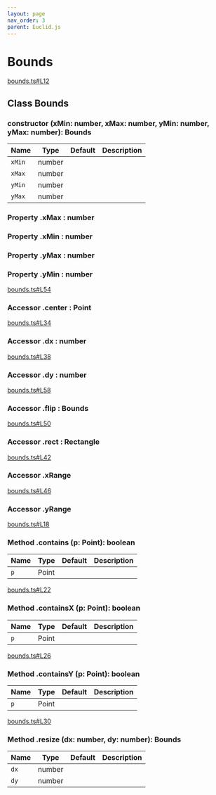 ```yaml
---
layout: page
nav_order: 3
parent: Euclid.js
---
```


# Bounds

<div class="docs-item" markdown="1">

<div><a class="source" target="_blank" href="https://github.com/mathigon/euclid.js/tree/master/src/bounds.ts#L12">bounds.ts#L12</a></div>

## <span class="pill">Class</span> Bounds

<div class="docs-item" markdown="1">

### constructor <span class="signature">(xMin: number, xMax: number, yMin: number, yMax: number): Bounds</span>

| Name | Type | Default | Description |
| --- | --- | --- | --- |
| `xMin` | number |  |  |
| `xMax` | number |  |  |
| `yMin` | number |  |  |
| `yMax` | number |  |  |


</div>

<div class="docs-item" markdown="1">

### <span class="pill">Property</span> .xMax <span class="signature">: number</span>

</div>

<div class="docs-item" markdown="1">

### <span class="pill">Property</span> .xMin <span class="signature">: number</span>

</div>

<div class="docs-item" markdown="1">

### <span class="pill">Property</span> .yMax <span class="signature">: number</span>

</div>

<div class="docs-item" markdown="1">

### <span class="pill">Property</span> .yMin <span class="signature">: number</span>

</div>

<div class="docs-item" markdown="1">

<div><a class="source" target="_blank" href="https://github.com/mathigon/euclid.js/tree/master/src/bounds.ts#L54">bounds.ts#L54</a></div>

### <span class="pill">Accessor</span> .center <span class="signature">: Point</span>

</div>

<div class="docs-item" markdown="1">

<div><a class="source" target="_blank" href="https://github.com/mathigon/euclid.js/tree/master/src/bounds.ts#L34">bounds.ts#L34</a></div>

### <span class="pill">Accessor</span> .dx <span class="signature">: number</span>

</div>

<div class="docs-item" markdown="1">

<div><a class="source" target="_blank" href="https://github.com/mathigon/euclid.js/tree/master/src/bounds.ts#L38">bounds.ts#L38</a></div>

### <span class="pill">Accessor</span> .dy <span class="signature">: number</span>

</div>

<div class="docs-item" markdown="1">

<div><a class="source" target="_blank" href="https://github.com/mathigon/euclid.js/tree/master/src/bounds.ts#L58">bounds.ts#L58</a></div>

### <span class="pill">Accessor</span> .flip <span class="signature">: Bounds</span>

</div>

<div class="docs-item" markdown="1">

<div><a class="source" target="_blank" href="https://github.com/mathigon/euclid.js/tree/master/src/bounds.ts#L50">bounds.ts#L50</a></div>

### <span class="pill">Accessor</span> .rect <span class="signature">: Rectangle</span>

</div>

<div class="docs-item" markdown="1">

<div><a class="source" target="_blank" href="https://github.com/mathigon/euclid.js/tree/master/src/bounds.ts#L42">bounds.ts#L42</a></div>

### <span class="pill">Accessor</span> .xRange

</div>

<div class="docs-item" markdown="1">

<div><a class="source" target="_blank" href="https://github.com/mathigon/euclid.js/tree/master/src/bounds.ts#L46">bounds.ts#L46</a></div>

### <span class="pill">Accessor</span> .yRange

</div>

<div class="docs-item" markdown="1">

<div><a class="source" target="_blank" href="https://github.com/mathigon/euclid.js/tree/master/src/bounds.ts#L18">bounds.ts#L18</a></div>

### <span class="pill">Method</span> .contains <span class="signature">(p: Point): boolean</span>

| Name | Type | Default | Description |
| --- | --- | --- | --- |
| `p` | Point |  |  |


</div>

<div class="docs-item" markdown="1">

<div><a class="source" target="_blank" href="https://github.com/mathigon/euclid.js/tree/master/src/bounds.ts#L22">bounds.ts#L22</a></div>

### <span class="pill">Method</span> .containsX <span class="signature">(p: Point): boolean</span>

| Name | Type | Default | Description |
| --- | --- | --- | --- |
| `p` | Point |  |  |


</div>

<div class="docs-item" markdown="1">

<div><a class="source" target="_blank" href="https://github.com/mathigon/euclid.js/tree/master/src/bounds.ts#L26">bounds.ts#L26</a></div>

### <span class="pill">Method</span> .containsY <span class="signature">(p: Point): boolean</span>

| Name | Type | Default | Description |
| --- | --- | --- | --- |
| `p` | Point |  |  |


</div>

<div class="docs-item" markdown="1">

<div><a class="source" target="_blank" href="https://github.com/mathigon/euclid.js/tree/master/src/bounds.ts#L30">bounds.ts#L30</a></div>

### <span class="pill">Method</span> .resize <span class="signature">(dx: number, dy: number): Bounds</span>

| Name | Type | Default | Description |
| --- | --- | --- | --- |
| `dx` | number |  |  |
| `dy` | number |  |  |


</div>

</div>